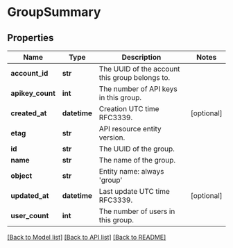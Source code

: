 # GroupSummary

## Properties
Name | Type | Description | Notes
------------ | ------------- | ------------- | -------------
**account_id** | **str** | The UUID of the account this group belongs to. | 
**apikey_count** | **int** | The number of API keys in this group. | 
**created_at** | **datetime** | Creation UTC time RFC3339. | [optional] 
**etag** | **str** | API resource entity version. | 
**id** | **str** | The UUID of the group. | 
**name** | **str** | The name of the group. | 
**object** | **str** | Entity name: always &#39;group&#39; | 
**updated_at** | **datetime** | Last update UTC time RFC3339. | [optional] 
**user_count** | **int** | The number of users in this group. | 

[[Back to Model list]](../README.md#documentation-for-models) [[Back to API list]](../README.md#documentation-for-api-endpoints) [[Back to README]](../README.md)


